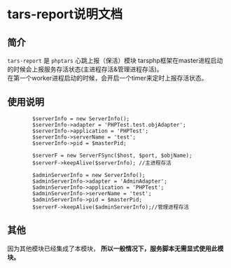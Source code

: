 # tars-report说明文档

## 简介
`tars-report` 是 `phptars` 心跳上报（保活）模块
tarsphp框架在master进程启动的时候会上报服务存活状态(主进程存活&管理进程存活)。  
在第一个worker进程启动的时候，会开启一个timer来定时上报存活状态。  

## 使用说明
```
        $serverInfo = new ServerInfo();
        $serverInfo->adapter = 'PHPTest.test.objAdapter';
        $serverInfo->application = 'PHPTest';
        $serverInfo->serverName = 'test';
        $serverInfo->pid = $masterPid;

        $serverF = new ServerFSync($host, $port, $objName);
        $serverF->keepAlive($serverInfo); //主进程存活

        $adminServerInfo = new ServerInfo();
        $adminServerInfo->adapter = 'AdminAdapter';
        $adminServerInfo->application = 'PHPTest';
        $adminServerInfo->serverName = 'test';
        $adminServerInfo->pid = $masterPid;
        $serverF->keepAlive($adminServerInfo);//管理进程存活
```

## 其他
因为其他模块已经集成了本模块， __所以一般情况下，服务脚本无需显式使用此模块。__